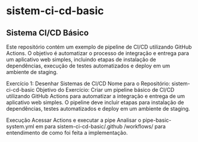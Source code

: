 # sistem-ci-cd-basic

## Sistema CI/CD Básico

Este repositório contém um exemplo de pipeline de CI/CD utilizando GitHub Actions. O objetivo é automatizar o processo de integração e entrega para um aplicativo web simples, incluindo etapas de instalação de dependências, execução de testes automatizados e deploy em um ambiente de staging.

Exercício 1: Desenhar Sistemas de CI/CD
Nome para o Repositório: sistem-ci-cd-basic
Objetivo do Exercício: Criar um pipeline básico de CI/CD utilizando GitHub Actions para automatizar a integração e entrega de um aplicativo web simples. O pipeline deve incluir etapas para instalação de dependências, testes automatizados e deploy em um ambiente de staging.

Execução
Acessar Actions e executar a pipe
Analisar o pipe-basic-system.yml em para sistem-ci-cd-basic/.github
/workflows/ para entendimento de como foi feita a implementação.